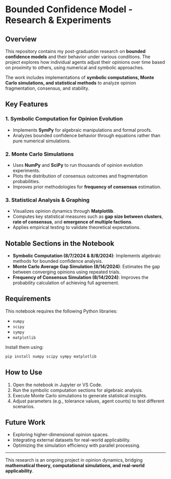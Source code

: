 # Bounded Confidence Model - Research & Experiments

## Overview
This repository contains my post-graduation research on **bounded confidence models** and their behavior under various conditions. The project explores how individual agents adjust their opinions over time based on proximity to others, using numerical and symbolic approaches.

The work includes implementations of **symbolic computations, Monte Carlo simulations, and statistical methods** to analyze opinion fragmentation, consensus, and stability.

## Key Features

### 1. Symbolic Computation for Opinion Evolution
- Implements **SymPy** for algebraic manipulations and formal proofs.
- Analyzes bounded confidence behavior through equations rather than pure numerical simulations.

### 2. Monte Carlo Simulations
- Uses **NumPy** and **SciPy** to run thousands of opinion evolution experiments.
- Plots the distribution of consensus outcomes and fragmentation probabilities.
- Improves prior methodologies for **frequency of consensus** estimation.

### 3. Statistical Analysis & Graphing
- Visualizes opinion dynamics through **Matplotlib**.
- Computes key statistical measures such as **gap size between clusters**, **rate of consensus**, and **emergence of multiple factions**.
- Applies empirical testing to validate theoretical expectations.

## Notable Sections in the Notebook
- **Symbolic Computation (8/7/2024 & 8/8/2024)**: Implements algebraic methods for bounded confidence analysis.
- **Monte Carlo Average Gap Simulation (8/14/2024)**: Estimates the gap between converging opinions using repeated trials.
- **Frequency of Consensus Simulation (8/14/2024)**: Improves the probability calculation of achieving full agreement.

## Requirements
This notebook requires the following Python libraries:
- `numpy`
- `scipy`
- `sympy`
- `matplotlib`

Install them using:
```sh
pip install numpy scipy sympy matplotlib
```

## How to Use
1. Open the notebook in Jupyter or VS Code.
2. Run the symbolic computation sections for algebraic analysis.
3. Execute Monte Carlo simulations to generate statistical insights.
4. Adjust parameters (e.g., tolerance values, agent counts) to test different scenarios.

## Future Work
- Exploring higher-dimensional opinion spaces.
- Integrating external datasets for real-world applicability.
- Optimizing the simulation efficiency with parallel processing.

---
This research is an ongoing project in opinion dynamics, bridging **mathematical theory, computational simulations, and real-world applicability**.

